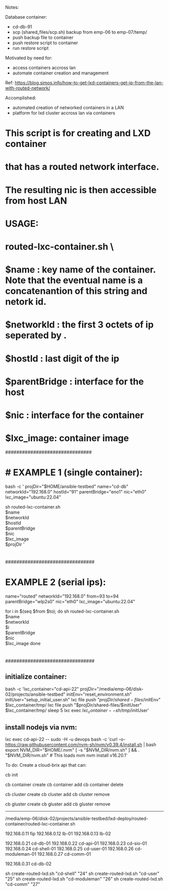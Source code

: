 Notes:


Database container:
  - cd-db-91
  - scp (shared_files/scp.sh) backup from emp-06 to emp-07/temp/
  - push backup file to container
  - push restore script to container
  - run restore script


Motivated by need for:
- access containers accross lan
- automate container creation and management

Ref: https://blog.simos.info/how-to-get-lxd-containers-get-ip-from-the-lan-with-routed-network/

Accomplished:
- automated creation of networked containers in a LAN
- platform for lxd cluster accross lan via containers

# This script is for creating and LXD container
# that has a routed network interface.
# The resulting nic is then accessible from host LAN

# USAGE:
# routed-lxc-container.sh \
#   $name : key name of the container. Note that the eventual name is a concatenantion of this string and netork id.
#   $networkId : the first 3 octets of ip seperated by .
#   $hostId : last digit of the ip
#   $parentBridge : interface for the host
#   $nic : interface for the container
#   $lxc_image: container image

###############################
# # EXAMPLE 1 (single container):
bash -c '
projDir="$HOME/ansible-testbed"
name="cd-db"
networkId="192.168.0"
hostId="91"
parentBridge="eno1"
nic="eth0" 
lxc_image="ubuntu:22.04"

sh routed-lxc-container.sh \
   $name \
   $networkId \
   $hostId \
   $parentBridge \
   $nic \
   $lxc_image \
   $projDir
   '
#
################################
# EXAMPLE 2 (serial ips):
name="routed"
networkId="192.168.0"
from=93
to=94
parentBridge="wlp2s0"
nic="eth0" 
lxc_image="ubuntu:22.04"

for i in $(seq $from $to); do
 sh routed-lxc-container.sh \
   $name \
   $networkId \
   $i \
   $parentBridge \
   $nic \
   $lxc_image 
 done 
#
################################

initialize container:
-----------------------
bash -c 'lxc_container="cd-api-22"
projDir="/media/emp-06/disk-02/projects/ansible-testbed"
initEnv="reset_environment.sh"
initUser="setup_initial_user.sh"
lxc file push "$projDir/shared-files/$initEnv" $lxc_container/tmp/
lxc file push "$projDir/shared-files/$initUser" $lxc_container/tmp/
sleep 5
lxc exec $lxc_container -- sh /tmp/$initUser'

install nodejs via nvm:
-----------------------
lxc exec cd-api-22 -- sudo -H -u devops bash -c 'curl -o- https://raw.githubusercontent.com/nvm-sh/nvm/v0.39.4/install.sh | bash
export NVM_DIR="$HOME/.nvm"
[ -s "$NVM_DIR/nvm.sh" ] && \. "$NVM_DIR/nvm.sh"  # This loads nvm
nvm install v16.20.1'



To do:
Create a cloud-brix api that can:

cb init

cb container create
cb container add
cb container delete

cb cluster create
cb cluster add
cb cluster remove

cb gluster create
cb gluster add
cb gluster remove

--------------------------------------------

/media/emp-06/disk-02/projects/ansible-testbed/lxd-deploy/routed-container/routed-lxc-container.sh

192.168.0.11 fip
192.168.0.12 lb-01
192.168.0.13 lb-02

192.168.0.21 cd-db-01 
192.168.0.22 cd-api-01
192.168.0.23 cd-sio-01
192.168.0.24 cd-shell-01
192.168.0.25 cd-user-01
192.168.0.26 cd-moduleman-01
192.168.0.27 cd-comm-01

192.168.0.31 cd-db-02



sh create-routed-lxd.sh "cd-shell" "24"
sh create-routed-lxd.sh "cd-user" "25"
sh create-routed-lxd.sh "cd-moduleman" "26"
sh create-routed-lxd.sh "cd-comm" "27"

